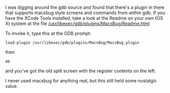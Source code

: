 <!--
.. title: Macsbug in GDB
.. date: 2005/12/26 02:56
.. slug: macsbug-in-gdb
.. link:
.. description:
.. tags: computers, mac, programming
-->


I was digging around the gdb source and found that there's a plugin in there that supports macsbug style screens and commands from within gdb. If you have the XCode Tools installed, take a look at the Readme on your own (OS X) system at the file [/usr/libexec/gdb/plugins/MacsBug/Readme.html](file:///usr/libexec/gdb/plugins/MacsBug/Readme.html)

To invoke it, type this at the GDB prompt:

`load-plugin /usr/libexec/gdb/plugins/MacsBug/MacsBug_plugin`

then

`mb`

and you've got the old split screen with the register contents on the left.

I never used macsbug for anything real, but this still held some nostalgic value.
